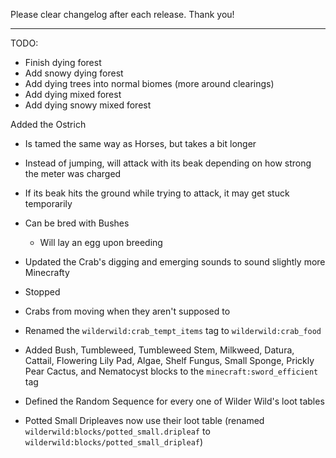 Please clear changelog after each release.
Thank you!

-----------------
TODO:
- Finish dying forest
- Add snowy dying forest
- Add dying trees into normal biomes (more around clearings)
- Add dying mixed forest
- Add dying snowy mixed forest

Added the Ostrich
- Is tamed the same way as Horses, but takes a bit longer
- Instead of jumping, will attack with its beak depending on how strong the meter was charged
- If its beak hits the ground while trying to attack, it may get stuck temporarily
- Can be bred with Bushes
    - Will lay an egg upon breeding

- Updated the Crab's digging and emerging sounds to sound slightly more Minecrafty
- Stopped
- Crabs from moving when they aren't supposed to
- Renamed the `wilderwild:crab_tempt_items` tag to `wilderwild:crab_food`
- Added Bush, Tumbleweed, Tumbleweed Stem, Milkweed, Datura, Cattail, Flowering Lily Pad, Algae, Shelf Fungus, Small Sponge, Prickly Pear Cactus, and Nematocyst blocks to the `minecraft:sword_efficient` tag
- Defined the Random Sequence for every one of Wilder Wild's loot tables
- Potted Small Dripleaves now use their loot table (renamed `wilderwild:blocks/potted_small.dripleaf` to `wilderwild:blocks/potted_small_dripleaf`)
